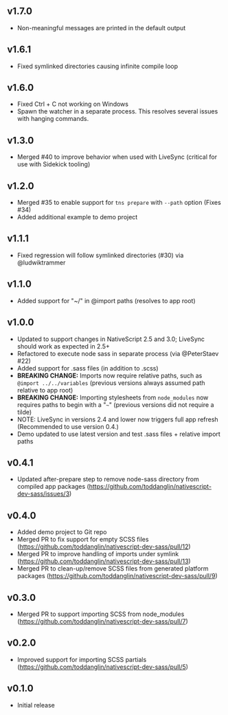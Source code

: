 ## v1.7.0
- Non-meaningful messages are printed in the default output

## v1.6.1
- Fixed symlinked directories causing infinite compile loop

## v1.6.0
- Fixed Ctrl + C not working on Windows
- Spawn the watcher in a separate process. This resolves several issues with hanging commands.

## v1.3.0
- Merged #40 to improve behavior when used with LiveSync (critical for use with Sidekick tooling)

## v1.2.0
- Merged #35 to enable support for `tns prepare` with `--path` option (Fixes #34)
- Added additional example to demo project

## v1.1.1
- Fixed regression will follow symlinked directories (#30) via @ludwiktrammer

## v1.1.0
- Added support for "~/" in @import paths (resolves to app root)

## v1.0.0

- Updated to support changes in NativeScript 2.5 and 3.0; LiveSync should work as expected in 2.5+
- Refactored to execute node sass in separate process (via @PeterStaev #22)
- Added support for .sass files (in addition to .scss)
- **BREAKING CHANGE:** Imports now require relative paths, such as `@import ../../variables` (previous versions always assumed path relative to app root)
- **BREAKING CHANGE:** Importing stylesheets from `node_modules` now requires paths to begin with a "`~`" (previous versions did not require a tilde)
- NOTE: LiveSync in versions 2.4 and lower now triggers full app refresh (Recommended to use version 0.4.)
- Demo updated to use latest version and test .sass files + relative import paths

## v0.4.1

- Updated after-prepare step to remove node-sass directory from compiled app packages (https://github.com/toddanglin/nativescript-dev-sass/issues/3)

## v0.4.0

- Added demo project to Git repo
- Merged PR to fix support for empty SCSS files (https://github.com/toddanglin/nativescript-dev-sass/pull/12)
- Merged PR to improve handling of imports under symlink (https://github.com/toddanglin/nativescript-dev-sass/pull/13)
- Merged PR to clean-up/remove SCSS files from generated platform packages (https://github.com/toddanglin/nativescript-dev-sass/pull/9)

## v0.3.0

- Merged PR to support importing SCSS from node_modules (https://github.com/toddanglin/nativescript-dev-sass/pull/7)

## v0.2.0

- Improved support for importing SCSS partials (https://github.com/toddanglin/nativescript-dev-sass/pull/5)

## v0.1.0

- Initial release
